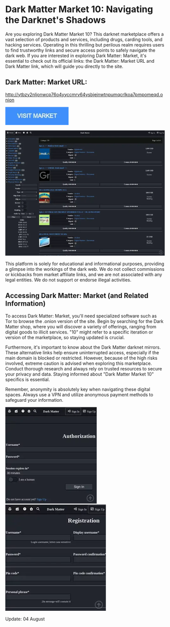 # Dark Matter Market 10: Navigating the Darknet's Shadows

Are you exploring Dark Matter Market 10? This darknet marketplace offers a vast selection of products and services, including drugs, carding tools, and hacking services. Operating in this thrilling but perilous realm requires users to find trustworthy links and secure access points to safely navigate the dark web. If you are interested in exploring Dark Matter: Market, it's essential to check out its official links: the Dark Matter: Market URL and Dark Matter link, which will guide you directly to the site.

## Dark Matter: Market URL:

http://ytbzy2nljonwcp76o4yyccmrv64ysbjejnwtnpumqcrlkoa7pmpomeqd.onion

[<img src="/backup/sketch.webp" width="200">](http://ytbzy2nljonwcp76o4yyccmrv64ysbjejnwtnpumqcrlkoa7pmpomeqd.onion)

<a href="http://ytbzy2nljonwcp76o4yyccmrv64ysbjejnwtnpumqcrlkoa7pmpomeqd.onion"><img src="/backup/home.webp" alt="image" style="max-width: 100%;"><a>

This platform is solely for educational and informational purposes, providing a glimpse into the workings of the dark web. We do not collect commissions or kickbacks from market affiliate links, and we are not associated with any legal entities. We do not support or endorse illegal activities.

## Accessing Dark Matter: Market (and Related Information)

To access Dark Matter: Market, you'll need specialized software such as Tor to browse the .onion version of the site. Begin by searching for the Dark Matter shop, where you will discover a variety of offerings, ranging from digital goods to illicit services. "10" might refer to a specific iteration or version of the marketplace, so staying updated is crucial.

Furthermore, it's important to know about the Dark Matter darknet mirrors. These alternative links help ensure uninterrupted access, especially if the main domain is blocked or restricted. However, because of the high risks involved, extreme caution is advised when exploring this marketplace. Conduct thorough research and always rely on trusted resources to secure your privacy and data. Staying informed about "Dark Matter Market 10" specifics is essential.

Remember, anonymity is absolutely key when navigating these digital spaces. Always use a VPN and utilize anonymous payment methods to safeguard your information.

<a href="http://ytbzy2nljonwcp76o4yyccmrv64ysbjejnwtnpumqcrlkoa7pmpomeqd.onion"><img src="/backup/theme.webp" alt="image" style="max-width: 100%;"><a>  <a href="http://ytbzy2nljonwcp76o4yyccmrv64ysbjejnwtnpumqcrlkoa7pmpomeqd.onion"><img src="/backup/scroll.webp" alt="image" style="max-width: 100%;"><a>















Update:  04 August